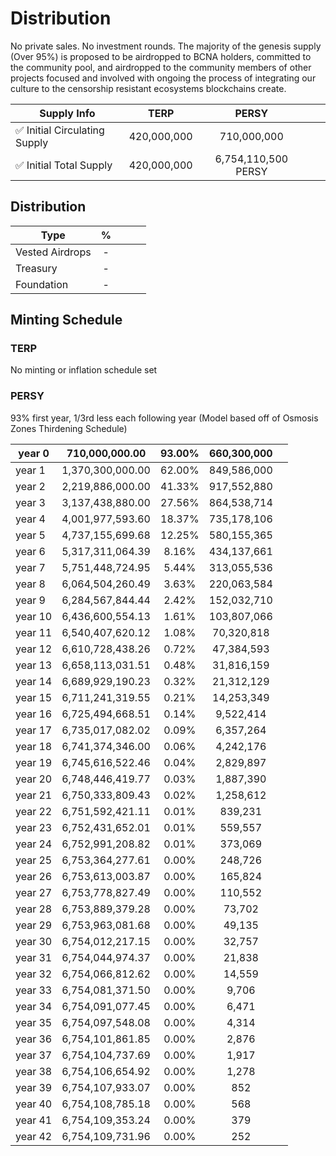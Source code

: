 # Distribution
No private sales. No investment rounds. The majority of the genesis supply (Over 95%) is proposed to be airdropped to BCNA holders, committed to the community pool, and airdropped to the community members of other projects focused and involved with ongoing the process of integrating our culture to the censorship resistant ecosystems blockchains create.

| Supply Info  |  TERP | PERSY  |  |   |
|-----------------|:-------:|:------:|:-----------:|---|
| ✅ Initial Circulating Supply | 420,000,000 | 710,000,000 |
| ✅ Initial Total Supply       | 420,000,000 | 6,754,110,500 PERSY |


## Distribution 

| Type  |  % |  |  |   |
|-----------------|:-------:|:------:|:-----------:|---|
| Vested Airdrops | - | 
| Treasury        | - |
| Foundation      | - |
  

## Minting Schedule
### TERP
No minting or inflation schedule set
### PERSY
93% first year, 1/3rd less each following year (Model based off of Osmosis Zones Thirdening Schedule)

| year 0  |  710,000,000.00  | 93.00% | 660,300,000 |   |
|---------|:----------------:|:------:|:-----------:|---|
| year 1  | 1,370,300,000.00 | 62.00% | 849,586,000 |   |
| year 2  | 2,219,886,000.00 | 41.33% | 917,552,880 |   |
| year 3  | 3,137,438,880.00 | 27.56% | 864,538,714 |   |
| year 4  | 4,001,977,593.60 | 18.37% | 735,178,106 |   |
| year 5  | 4,737,155,699.68 | 12.25% | 580,155,365 |   |
| year 6  | 5,317,311,064.39 |  8.16% | 434,137,661 |   |
| year 7  | 5,751,448,724.95 |  5.44% | 313,055,536 |   |
| year 8  | 6,064,504,260.49 |  3.63% | 220,063,584 |   |
| year 9  | 6,284,567,844.44 |  2.42% | 152,032,710 |   |
| year 10 | 6,436,600,554.13 |  1.61% | 103,807,066 |   |
| year 11 | 6,540,407,620.12 |  1.08% |  70,320,818 |   |
| year 12 | 6,610,728,438.26 |  0.72% |  47,384,593 |   |
| year 13 | 6,658,113,031.51 |  0.48% |  31,816,159 |   |
| year 14 | 6,689,929,190.23 |  0.32% |  21,312,129 |   |
| year 15 | 6,711,241,319.55 |  0.21% |  14,253,349 |   |
| year 16 | 6,725,494,668.51 |  0.14% |  9,522,414  |   |
| year 17 | 6,735,017,082.02 |  0.09% |  6,357,264  |   |
| year 18 | 6,741,374,346.00 |  0.06% |  4,242,176  |   |
| year 19 | 6,745,616,522.46 |  0.04% |  2,829,897  |   |
| year 20 | 6,748,446,419.77 |  0.03% |  1,887,390  |   |
| year 21 | 6,750,333,809.43 |  0.02% |  1,258,612  |   |
| year 22 | 6,751,592,421.11 |  0.01% |   839,231   |   |
| year 23 | 6,752,431,652.01 |  0.01% |   559,557   |   |
| year 24 | 6,752,991,208.82 |  0.01% |   373,069   |   |
| year 25 | 6,753,364,277.61 |  0.00% |   248,726   |   |
| year 26 | 6,753,613,003.87 |  0.00% |   165,824   |   |
| year 27 | 6,753,778,827.49 |  0.00% |   110,552   |   |
| year 28 | 6,753,889,379.28 |  0.00% |    73,702   |   |
| year 29 | 6,753,963,081.68 |  0.00% |    49,135   |   |
| year 30 | 6,754,012,217.15 |  0.00% |    32,757   |   |
| year 31 | 6,754,044,974.37 |  0.00% |    21,838   |   |
| year 32 | 6,754,066,812.62 |  0.00% |    14,559   |   |
| year 33 | 6,754,081,371.50 |  0.00% |    9,706    |   |
| year 34 | 6,754,091,077.45 |  0.00% |    6,471    |   |
| year 35 | 6,754,097,548.08 |  0.00% |    4,314    |   |
| year 36 | 6,754,101,861.85 |  0.00% |    2,876    |   |
| year 37 | 6,754,104,737.69 |  0.00% |    1,917    |   |
| year 38 | 6,754,106,654.92 |  0.00% |    1,278    |   |
| year 39 | 6,754,107,933.07 |  0.00% |     852     |   |
| year 40 | 6,754,108,785.18 |  0.00% |     568     |   |
| year 41 | 6,754,109,353.24 |  0.00% |     379     |   |
| year 42 | 6,754,109,731.96 |  0.00% |     252     |   |